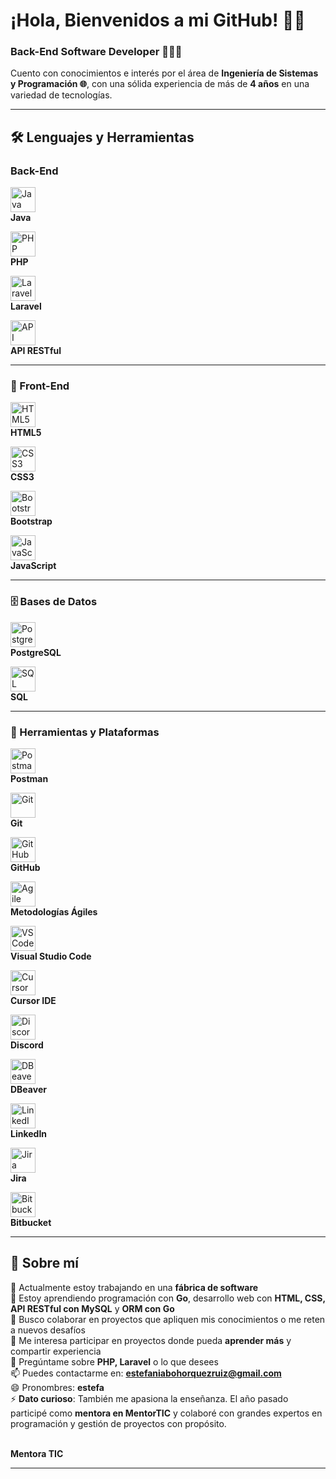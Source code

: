 # ¡Hola, Bienvenidos a mi GitHub! 👋🏼  
### Back-End Software Developer 👩🏼‍💻

Cuento con conocimientos e interés por el área de **Ingeniería de Sistemas y Programación 🌐**, con una sólida experiencia de más de **4 años** en una variedad de tecnologías.

---

## 🛠️ Lenguajes y Herramientas

###  Back-End  
<a href="#"><img src="https://cdn.jsdelivr.net/gh/devicons/devicon/icons/java/java-original.svg" width="40" height="40" alt="Java"/></a>  
**Java**

<a href="#"><img src="https://cdn.jsdelivr.net/gh/devicons/devicon/icons/php/php-original.svg" width="40" height="40" alt="PHP"/></a>  
**PHP**

<a href="#"><img src="https://cdn.jsdelivr.net/gh/devicons/devicon/icons/laravel/laravel-original.svg" width="40" height="40" alt="Laravel"/></a>  
**Laravel**

<a href="https://restfulapi.net/" target="_blank"><img src="https://img.icons8.com/external-flat-juicy-fish/60/000000/external-api-coding-and-development-flat-flat-juicy-fish.png" width="40" height="40" alt="API RESTful"/></a>  
**API RESTful**

---

### 🎨 Front-End  
<a href="#"><img src="https://cdn.jsdelivr.net/gh/devicons/devicon/icons/html5/html5-original.svg" width="40" height="40" alt="HTML5"/></a>  
**HTML5**

<a href="#"><img src="https://cdn.jsdelivr.net/gh/devicons/devicon/icons/css3/css3-original.svg" width="40" height="40" alt="CSS3"/></a>  
**CSS3**

<a href="#"><img src="https://cdn.jsdelivr.net/gh/devicons/devicon/icons/bootstrap/bootstrap-original.svg" width="40" height="40" alt="Bootstrap"/></a>  
**Bootstrap**

<a href="#"><img src="https://cdn.jsdelivr.net/gh/devicons/devicon/icons/javascript/javascript-original.svg" width="40" height="40" alt="JavaScript"/></a>  
**JavaScript**

---

### 🗄️ Bases de Datos  
<a href="#"><img src="https://cdn.jsdelivr.net/gh/devicons/devicon/icons/postgresql/postgresql-original.svg" width="40" height="40" alt="PostgreSQL"/></a>  
**PostgreSQL**

<a href="#"><img src="https://img.icons8.com/ios-filled/50/sql.png" width="40" height="40" alt="SQL"/></a>  
**SQL**

---

### 🧰 Herramientas y Plataformas  
<a href="#"><img src="https://www.vectorlogo.zone/logos/getpostman/getpostman-icon.svg" width="40" height="40" alt="Postman"/></a>  
**Postman**

<a href="#"><img src="https://cdn.jsdelivr.net/gh/devicons/devicon/icons/git/git-original.svg" width="40" height="40" alt="Git"/></a>  
**Git**

<a href="#"><img src="https://cdn.jsdelivr.net/gh/devicons/devicon/icons/github/github-original.svg" width="40" height="40" alt="GitHub"/></a>  
**GitHub**

<a href="https://agilemanifesto.org/" target="_blank"><img src="https://img.icons8.com/color/48/agile.png" width="40" height="40" alt="Agile"/></a>  
**Metodologías Ágiles**

<a href="#"><img src="https://cdn.jsdelivr.net/gh/devicons/devicon/icons/vscode/vscode-original.svg" width="40" height="40" alt="VS Code"/></a>  
**Visual Studio Code**

<a href="#"><img src="https://img.icons8.com/fluency/48/source-code.png" width="40" height="40" alt="Cursor IDE"/></a>  
**Cursor IDE**

<a href="#"><img src="https://cdn-icons-png.flaticon.com/512/3670/3670157.png" width="40" height="40" alt="Discord"/></a>  
**Discord**

<a href="https://dbeaver.io/" target="_blank"><img src="https://2024.allthingsopen.org/sponsors/dbeaver" width="40" height="40" alt="DBeaver"/></a>  
**DBeaver**


<a href="#"><img src="https://cdn-icons-png.flaticon.com/512/174/174857.png" width="40" height="40" alt="LinkedIn"/></a>  
**LinkedIn**

<a href="#"><img src="https://cdn.jsdelivr.net/gh/devicons/devicon/icons/jira/jira-original.svg" width="40" height="40" alt="Jira"/></a>  
**Jira**

<a href="#"><img src="https://cdn.jsdelivr.net/gh/devicons/devicon/icons/bitbucket/bitbucket-original.svg" width="40" height="40" alt="Bitbucket"/></a>  
**Bitbucket**

---

## 💼 Sobre mí

🔭 Actualmente estoy trabajando en una **fábrica de software**  
🌱 Estoy aprendiendo programación con **Go**, desarrollo web con **HTML, CSS, API RESTful con MySQL** y **ORM con Go**  
👯 Busco colaborar en proyectos que apliquen mis conocimientos o me reten a nuevos desafíos  
🤔 Me interesa participar en proyectos donde pueda **aprender más** y compartir experiencia  
💬 Pregúntame sobre **PHP, Laravel** o lo que desees  
📫 Puedes contactarme en: **estefaniabohorquezruiz@gmail.com**  
😄 Pronombres: **estefa**  
⚡ **Dato curioso**: También me apasiona la enseñanza. El año pasado participé como **mentora en MentorTIC** y colaboré con grandes expertos en programación y gestión de proyectos con propósito.  

<a href="https://www.linkedin.com/company/mentortic-edtech/?originalSubdomain=co" target="_blank"></a>  
**Mentora TIC**

---
